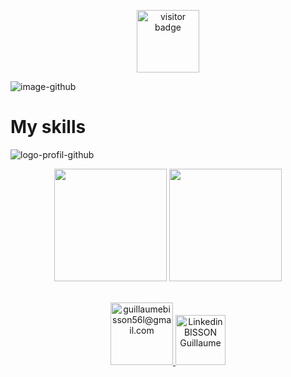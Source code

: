 <p  align="center">
  <img src="https://visitor-badge.glitch.me/badge?page_id=Gu21.Gu21" alt="visitor badge" width="100px"/>
</p>


![image-github](https://user-images.githubusercontent.com/79690181/143508591-30628af0-9ae3-4cc4-b623-e08d0f8cd982.gif)


# My skills
![logo-profil-github](https://user-images.githubusercontent.com/79690181/142406791-d55d3538-de63-4191-9d6f-465a994be51e.png)



<p align="center">
  <img height="180em" src="https://github-readme-stats.vercel.app/apiusername=Gu21&show_icons=true&hide_border=true&&count_private=true&include_all_commits=true"/>
<img height="180em" src="https : //github-readme-stats.vercel.app/api/top-langs/?username=Gu21&exclude_repo=KNN-Image-Classification&show_icons=true&hide_border=true&layout=compact&langs_count=8"/>
</p>



<p align="center">
  <br/>
  <a href="mailto:guillaumebisson56@gmail.com?subject=Bonjour!">
  <img alt="guillaumebisson56l@gmail.com" height="100px" width="100px" src="https://encrypted-tbn0.gstatic.com/images?q=tbn:ANd9GcSlU9lQvRchXF7sWWM_W1Udd7-1_TRJponE4w&usqp=CAU" />
  </a>
  <a href="https://www.linkedin.com/in/guillaume-bisson-323067212/">
    <img alt="Linkedin BISSON Guillaume"  width="80px" src="https://upload.wikimedia.org/wikipedia/commons/thumb/c/ca/LinkedIn_logo_initials.png/600px-    LinkedIn_logo_initials.png" />
  </a>
</p>
